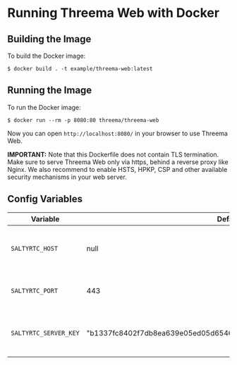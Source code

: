 # Running Threema Web with Docker


## Building the Image

To build the Docker image:

    $ docker build . -t example/threema-web:latest


## Running the Image

To run the Docker image:

    $ docker run --rm -p 8080:80 threema/threema-web

Now you can open `http://localhost:8080/` in your browser to use Threema Web.

**IMPORTANT:** Note that this Dockerfile does not contain TLS termination. Make
sure to serve Threema Web only via https, behind a reverse proxy like Nginx. We
also recommend to enable HSTS, HPKP, CSP and other available security
mechanisms in your web server.


## Config Variables

| Variable | Default | Description |
| -------- | ------- | ----------- |
| `SALTYRTC_HOST` | null | The SaltyRTC signaling server hostname |
| `SALTYRTC_PORT` | 443 | The SaltyRTC signaling server port |
| `SALTYRTC_SERVER_KEY` | "b1337fc8402f7db8ea639e05ed05d65463e24809792f91eca29e88101b4a2171" | The SaltyRTC signaling server public key |
